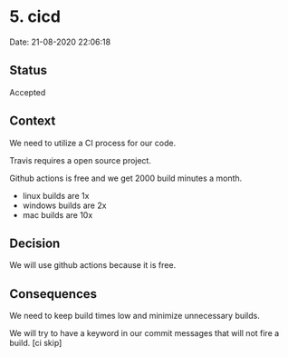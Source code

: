 
# 5. cicd

Date: 21-08-2020 22:06:18

## Status

Accepted

## Context

We need to utilize a CI process for our code.

Travis requires a open source project.

Github actions is free and we get 2000 build minutes a month.

- linux builds are 1x
- windows builds are 2x
- mac builds are 10x

## Decision

We will use github actions because it is free.

## Consequences

We need to keep build times low and minimize unnecessary builds.

We will try to have a keyword in our commit messages that will not fire a build. [ci skip]